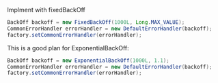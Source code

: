Implment with fixedBackOff

```java
BackOff backoff = new FixedBackOff(1000L, Long.MAX_VALUE);
CommonErrorHandler errorHandler = new DefaultErrorHandler(backoff);
factory.setCommonErrorHandler(errorHandler);
```

This is a good plan for ExponentialBackOff:

```java
BackOff backoff = new ExponentialBackOff(1000L, 1.1);
CommonErrorHandler errorHandler = new DefaultErrorHandler(backoff);
factory.setCommonErrorHandler(errorHandler);
```

